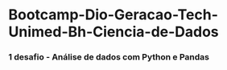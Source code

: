 # Bootcamp-Dio-Geracao-Tech-Unimed-Bh-Ciencia-de-Dados
### 1 desafio - Análise de dados com Python e Pandas

